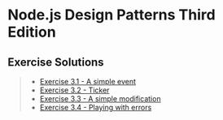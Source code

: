
# Node.js Design Patterns Third Edition 

## Exercise Solutions
> - [Exercise 3.1 - A simple event](https://github.com/alvaro-escalante/nodejs-design-patterns/tree/master/exercise_3.1)
> - [Exercise 3.2 - Ticker](https://github.com/alvaro-escalante/nodejs-design-patterns/tree/master/exercise_3.2)
> - [Exercise 3.3 - A simple modification](https://github.com/alvaro-escalante/nodejs-design-patterns/tree/master/exercise_3.3)
> - [Exercise 3.4 - Playing with errors](https://github.com/alvaro-escalante/nodejs-design-patterns/tree/master/exercise_3.4)
